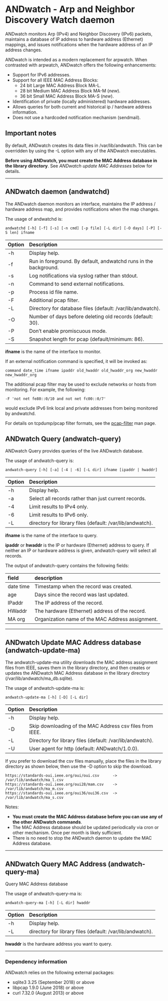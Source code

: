 # ANDwatch - Arp and Neighbor Discovery Watch daemon

ANDwatch monitors Arp (IPv4) and Neighbor Discovery (IPv6) packets,
maintains a database of IP address to hardware address (Ethernet)
mappings, and issues notifications when the hardware address of an
IP address changes.

ANDwatch is intended as a modern replacement for arpwatch. When contrasted with arpwatch, ANDwatch offers the following enhancements:
- Support for IPv6 addresses.
- Support for all IEEE MAC Address Blocks:
  - 24 bit Large MAC Address Block MA-L.
  - 28 bit Medium MAC Address Block MA-M (*new*).
  - 36 bit Small MAC Address Block MA-S (*new*).
- Identification of private (locally administered) hardware addresses.
- Allows queries for both current and historical ip / hardware address information.
- Does not use a hardcoded notification mechanism (sendmail).

## Important notes

By default, ANDwatch creates its data files in /var/lib/andwatch. This can be overridden by using the -L option with any of the ANDwatch executables.

**Before using ANDwatch, you must create the MAC Address database in the library directory**. See *ANDwatch update MAC Addresses* below for details.

---

## ANDwatch daemon (andwatchd)

The ANDwatch daemon monitors an interface, maintains the IP address / hardware address map, and provides notifications when the map changes.

The usage of andwatchd is:

	andwatchd [-h] [-f] [-s] [-n cmd] [-p file] [-L dir] [-O days] [-P] [-S len] ifname

| Option | Description                                                       |
|:-------|:------------------------------------------------------------------|
| -h | Display help.
| -f | Run in foreground. By default, andwatchd runs in the background.
| -s | Log notifications via syslog rather than stdout.
| -n | Command to send external notifications.
| -p | Process id file name.
| -F | Additional pcap filter.
| -L | Directory for database files (default: /var/lib/andwatch).
| -O | Number of days before deleting old records (default: 30).
| -P | Don’t enable promiscuous mode.
| -S | Snapshot length for pcap (default/minimum: 86).

**ifname** is the name of the interface to monitor.

If an external notification command is specified, it will be invoked as:

	command date_time ifname ipaddr old_hwaddr old_hwaddr_org new_hwaddr new_hwaddr_org

The additional pcap filter may be used to exclude networks or hosts from monitoring. For example, the following:

	-F 'not net fe80::0/10 and not net fc00::0/7'

would exclude IPv6 link local and private addresses from being monitored by andwatchd.


For details on tcpdump/pcap filter formats, see the [pcap-filter](https://www.tcpdump.org/manpages/pcap-filter.7.html) man page.

## ANDwatch Query (andwatch-query)

ANDwatch Query provides queries of the live ANDwatch database.

The usage of andwatch-query is:

	andwatch-query [-h] [-a] [-4 | -6] [-L dir] ifname [ipaddr | hwaddr]

| Option | Description                                                       |
|:-------|:------------------------------------------------------------------|
| -h | Display help.
| -a | Select all records rather than just current records.
| -4 | Limit results to IPv4 only.
| -6 | Limit results to IPv6 only.
| -L | directory for library files (default: /var/lib/andwatch).

**ifname** is the name of the interface to query.

**ipaddr** or **hwaddr** is the IP or hardware (Ethernet) address to query. If neither an IP or hardware address is given, andwatch-query will select all records.

The output of andwatch-query contains the following fields:

| field  | description |
|:-------|:-----------|
| date time | Timestamp when the record was created. |
| age | Days since the record was last updated. |
| IPaddr | The IP address of the record. |
| HWaddr | The hardware (Ethernet) address of the record. |
| MA org | Organization name of the MAC Address assignment. |

---

## ANDwatch Update MAC Address database (andwatch-update-ma)

The andwatch-update-ma utility downloads the MAC address assignment files from
IEEE, saves them in the library directory, and then creates or updates the ANDwatch
MAC Address database in the library directory (/var/lib/andwatch/ma_db.sqlite).

The usage of andwatch-update-ma is:

	andwatch-update-ma [-h] [-D] [-L dir]

| Option | Description                                                       |
|:-------|:------------------------------------------------------------------|
| -h | Display help.
| -D | Skip downloading of the MAC Address csv files from IEEE.
| -L | Directory for library files (default: /var/lib/andwatch).
| -U | User agent for http (default: ANDwatch/1.0.0).

If you prefer to download the csv files manually, place the files in the
library directory as shown below, then use the -D option to skip the download.

    https://standards-oui.ieee.org/oui/oui.csv      -> /var/lib/andwatch/ma_l.csv
    https://standards-oui.ieee.org/oui28/mam.csv    -> /var/lib/andwatch/ma_m.csv
    https://standards-oui.ieee.org/oui36/oui36.csv  -> /var/lib/andwatch/ma_s.csv

Notes:
* **You must create the MAC Address database before you can use any of the
other ANDwatch commands**.
* The MAC Address database should be updated periodically via cron or other mechanism. Once per month is likely sufficient.
* There is no need to stop the ANDwatch daemon to update the MAC Address database.

---

## ANDwatch Query MAC Address (andwatch-query-ma)

Query MAC Address database

The usage of andwatch-query-ma is:

    andwatch-query-ma [-h] [-L dir] hwaddr

| Option | Description                                                       |
|:-------|:------------------------------------------------------------------|
| -h | Display help.
| -L | directory for library files (default: /var/lib/andwatch).

**hwaddr** is the hardware address you want to query.

---

### Dependency information
ANDwatch relies on the following external packages:
* sqlite3 3.25 (September 2018) or above
* libpcap 1.9.0 (June 2018) or above
* curl 7.32.0 (August 2013) or above
